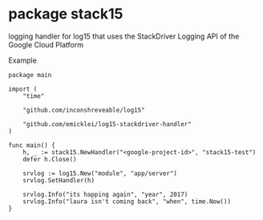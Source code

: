 # package stack15

logging handler for log15 that uses the StackDriver Logging API of the Google Cloud Platform

Example
```
package main

import (
	"time"

	"github.com/inconshreveable/log15"

	"github.com/emicklei/log15-stackdriver-handler"
)

func main() {
	h, _ := stack15.NewHandler("<google-project-id>", "stack15-test")
	defer h.Close()
    
	srvlog := log15.New("module", "app/server")
	srvlog.SetHandler(h)

	srvlog.Info("its happing again", "year", 2017)
	srvlog.Info("laura isn't coming back", "when", time.Now())
}
```